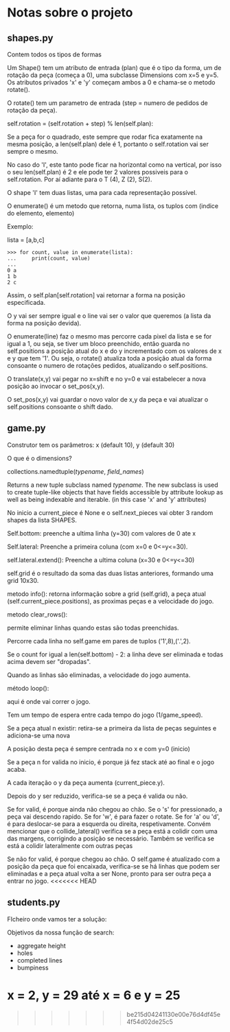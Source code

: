 # Notas sobre o projeto

## shapes.py

Contem todos os tipos de formas

Um Shape() tem um atributo de entrada (plan) que é o tipo da forma, um de rotação da peça (começa a 0), uma subclasse Dimensions com x=5 e y=5. Os atributos privados 'x' e 'y' começam ambos a 0 e chama-se o metodo rotate().

O rotate() tem um parametro de entrada (step = numero de pedidos de rotação da peça).

self.rotation = (self.rotation + step) % len(self.plan):

Se a peça for o quadrado, este sempre que rodar fica exatamente na mesma posição, a len(self.plan) dele é 1, portanto o self.rotation vai ser sempre o mesmo.

No caso do 'I', este tanto pode ficar na horizontal como na vertical, por isso o seu len(self.plan) é 2 e ele pode ter 2 valores possiveis para o self.rotation. Por aí adiante para o T (4), Z (2), S(2).

O shape 'I' tem duas listas, uma para cada representação possível.

O enumerate() é um metodo que retorna, numa lista, os tuplos com (indice do elemento, elemento)

Exemplo:

lista = [a,b,c]

```
>>> for count, value in enumerate(lista):
...     print(count, value)
...
0 a
1 b
2 c
```

Assim, o self.plan[self.rotation] vai retornar a forma na posição especificada.

O y vai ser sempre igual e o line vai ser o valor que queremos (a lista da forma na posição devida).

O enumerate(line) faz o mesmo mas percorre cada pixel da lista e se for igual a 1, ou seja, se tiver um bloco preenchido, então guarda no self.positions a posição atual do x e do y incrementado com os valores de x e y que tem '1'. Ou seja, o rotate() atualiza toda a posição atual da forma consoante o numero de rotações pedidos, atualizando o self.positions.

O translate(x,y) vai pegar no x=shift e no y=0 e vai estabelecer a nova posição ao invocar o set_pos(x,y).

O set_pos(x,y) vai guardar o novo valor de x,y da peça e vai atualizar o self.positions consoante o shift dado.

## game.py

Construtor tem os parâmetros: x (default 10), y (default 30)

O que é o dimensions?

collections.namedtuple(*typename*, *field_names*)

Returns a new tuple subclass named *typename*. The new subclass is used to create tuple-like objects that have fields accessible by attribute lookup as well as being indexable and iterable. (in this case 'x' and 'y' attributes)

No inicio a current_piece é None e o self.next_pieces vai obter 3 random shapes da lista SHAPES.

Self.bottom: preenche a ultima linha (y=30) com valores de 0 ate x

Self.lateral: Preenche a primeira coluna (com x=0 e 0<=y<=30).

self.lateral.extend(): Preenche a ultima coluna (x=30 e 0<=y<=30)

self.grid é o resultado da soma das duas listas anteriores, formando uma grid 10x30.

metodo info(): retorna informação sobre a grid (self.grid), a peça atual (self.current_piece.positions), as proximas peças e a velocidade do jogo.

metodo clear_rows():

permite eliminar linhas quando estas são todas preenchidas.

Percorre cada linha no self.game em pares de tuplos ('1',8),('.',2).

Se o count for igual a len(self.bottom) - 2: a linha deve ser eliminada e todas acima devem ser "dropadas".

Quando as linhas são eliminadas, a velocidade do jogo aumenta.

método loop():

aqui é onde vai correr o jogo.

Tem um tempo de espera entre cada tempo do jogo (1/game_speed).

Se a peça atual n existir: retira-se a primeira da lista de peças seguintes e adiciona-se uma nova

A posição desta peça é sempre centrada no x e com y=0 (inicio)

Se a peça n for valida no inicio, é porque já fez stack até ao final e o jogo acaba.

A cada iteração o y da peça aumenta (current_piece.y).

Depois do y ser reduzido, verifica-se se a peça é valida ou não.

Se for valid, é porque ainda não chegou ao chão. Se o 's' for pressionado, a peça vai descendo rapido. Se for 'w', é para fazer o rotate. Se for 'a' ou 'd', é para deslocar-se para a esquerda ou direita, respetivamente. Convém mencionar que o collide_lateral() verifica se a peça está a colidir com uma das margens, corrigindo a posição se necessário. Também se verifica se está a colidir lateralmente com outras peças

 Se não for valid, é porque chegou ao chão. O self.game é atualizado com a posição da peça que foi encaixada, verifica-se se há linhas que podem ser eliminadas e a peça atual volta a ser None, pronto para ser outra peça a entrar no jogo.
<<<<<<< HEAD



## students.py



FIcheiro onde vamos ter a solução:

Objetivos da nossa função de search:

- aggregate height
- holes
- completed lines
- bumpiness


x = 2, y = 29 até x = 6 e y = 25
=======
>>>>>>> be215d04241130e00e76d4df45e4f54d02de25c5

